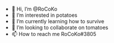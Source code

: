 - 👋 Hi, I’m @RoCoKo
- 👀 I’m interested in potatoes
- 🌱 I’m currently learning how to survive
- 💞️ I’m looking to collaborate on tomatoes
- 📫 How to reach me RoCoKo#3805

<!---
RoCoKo/RoCoKo is a ✨ special ✨ repository because its `README.md` (this file) appears on your GitHub profile.
You can click the Preview link to take a look at your changes.
--->
